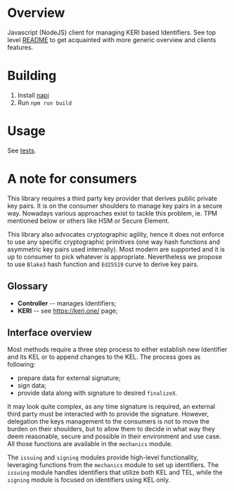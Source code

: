 # Overview

Javascript (NodeJS) client for managing KERI based Identifiers. See top level [README](https://github.com/THCLab/dkms-bindings) to get acquainted with more generic overview and clients features.

# Building

1. Install [napi](https://napi.rs/docs/introduction/getting-started#install-cli)
2. Run `npm run build`

# Usage

See [tests](https://github.com/THCLab/dkms-bindings/tree/master/bindings/node.js/test).


# A note for consumers

This library requires a third party key provider that derives public private key pairs. It is on the consumer shoulders to manage key pairs in a secure way. Nowadays various approaches exist to tackle this problem, ie. TPM mentioned below or others like HSM or Secure Element.

This library also advocates cryptographic agility, hence it does not enforce to use any specific cryptographic primitives (one way hash functions and asymmetric key pairs used internally). Most modern are supported and it is up to consumer to pick whatever is appropriate. Nevertheless we propose to use `Blake3` hash function and `Ed25519` curve to derive key pairs.

## Glossary

* **Controller** -- manages Identifiers;
* **KERI** -- see https://keri.one/ page;

## Interface overview

Most methods require a three step process to either establish new Identifier and its KEL or to append changes to the KEL. The process goes as following:
* prepare data for external signature;
* sign data;
* provide data along with signature to desired `finalizeX`.

It may look quite complex, as any time signature is required, an external third party must be interacted with to provide the signature. However, delegation the keys management to the consumers is not to move the burden on their shoulders, but to allow them to decide in what way they deem reasonable, secure and possible in their environment and use case. All those functions are available in the `mechanics` module.

The `issuing` and `signing` modules provide high-level functionality, leveraging functions from the `mechanics` module to set up identifiers. The `issuing` module handles identifiers that utilize both KEL and TEL, while the `signing` module is focused on identifiers using KEL only.